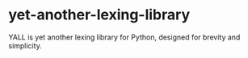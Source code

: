 # yet-another-lexing-library
YALL is yet another lexing library for Python, designed for brevity and simplicity.
